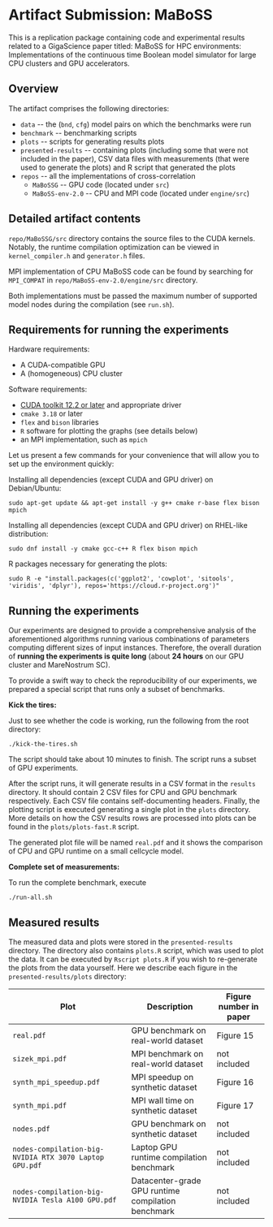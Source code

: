 # Artifact Submission: MaBoSS

This is a replication package containing code and experimental results related to a GigaScience paper titled: MaBoSS for HPC environments: Implementations of the continuous time Boolean model simulator for large CPU clusters and GPU accelerators.

## Overview

The artifact comprises the following directories:

* `data` -- the (`bnd`, `cfg`) model pairs on which the benchmarks were run
* `benchmark` -- benchmarking scripts
* `plots` -- scripts for generating results plots	
* `presented-results` -- containing plots (including some that were not included in the paper), CSV data files with measurements (that were used to generate the plots) and R script that generated the plots
* `repos` -- all the implementations of cross-correlation
  - `MaBoSSG` -- GPU code (located under `src`)
  - `MaBoSS-env-2.0` -- CPU and MPI code (located under `engine/src`)


## Detailed artifact contents

`repo/MaBoSSG/src` directory contains the source files to the CUDA kernels. Notably, the runtime compilation optimization can be viewed in `kernel_compiler.h` and `generator.h` files.

MPI implementation of CPU MaBoSS code can be found by searching for `MPI_COMPAT` in `repo/MaBoSS-env-2.0/engine/src` directory.

Both implementations must be passed the maximum number of supported model nodes during the compilation (see `run.sh`).


## Requirements for running the experiments

Hardware requirements:

* A CUDA-compatible GPU
* A (homogeneous) CPU cluster

Software requirements:

* [CUDA toolkit 12.2 or later](https://developer.nvidia.com/cuda-downloads) and appropriate driver
* `cmake 3.18` or later 
* `flex` and `bison` libraries
* `R` software for plotting the graphs (see details below)
* an MPI implementation, such as `mpich`

Let us present a few commands for your convenience that will allow you to set up the environment quickly:

Installing all dependencies (except CUDA and GPU driver) on Debian/Ubuntu:
```
sudo apt-get update && apt-get install -y g++ cmake r-base flex bison mpich
```

Installing all dependencies (except CUDA and GPU driver) on RHEL-like distribution:
```
sudo dnf install -y cmake gcc-c++ R flex bison mpich
```

R packages necessary for generating the plots:
```
sudo R -e "install.packages(c('ggplot2', 'cowplot', 'sitools', 'viridis', 'dplyr'), repos='https://cloud.r-project.org')"
```


## Running the experiments

Our experiments are designed to provide a comprehensive analysis of the aforementioned algorithms running various combinations of parameters computing different sizes of input instances. Therefore, the overall duration of **running the experiments is quite long** (about **24 hours** on our GPU cluster and MareNostrum SC).

To provide a swift way to check the reproducibility of our experiments, we prepared a special script that runs only a subset of benchmarks.

**Kick the tires:**

Just to see whether the code is working, run the following from the root directory:
```
./kick-the-tires.sh
```
The script should take about 10 minutes to finish. The script runs a subset of GPU experiments.

After the script runs, it will generate results in a CSV format in the `results` directory. It should contain 2 CSV files for CPU and GPU benchmark respectively. Each CSV file contains self-documenting headers. Finally, the plotting script is executed generating a single plot in the `plots` directory. 
More details on how the CSV results rows are processed into plots can be found in the `plots/plots-fast.R` script.

The generated plot file will be named `real.pdf` and it shows the comparison of CPU and GPU runtime on a small cellcycle model.


**Complete set of measurements:**

To run the complete benchmark, execute
```
./run-all.sh
```

## Measured results

The measured data and plots were stored in the `presented-results` directory. The directory also contains `plots.R` script, which was used to plot the data. It can be executed by `Rscript plots.R` if you wish to re-generate the plots from the data yourself. Here we describe each figure in the `presented-results/plots` directory:

| Plot | Description | Figure number in paper |
| --------------------------- | ----------- | -- |
| `real.pdf`| GPU benchmark on real-world dataset | Figure 15
| `sizek_mpi.pdf`| MPI benchmark on real-world dataset | not included 
| `synth_mpi_speedup.pdf`| MPI speedup on synthetic dataset | Figure 16 
| `synth_mpi.pdf`| MPI wall time on synthetic dataset | Figure 17
| `nodes.pdf`|GPU benchmark on synthetic dataset |  not included
| `nodes-compilation-big-NVIDIA RTX 3070 Laptop GPU.pdf`| Laptop GPU runtime compilation benchmark |   not included
| `nodes-compilation-big-NVIDIA Tesla A100 GPU.pdf`| Datacenter-grade GPU runtime compilation benchmark |  not included